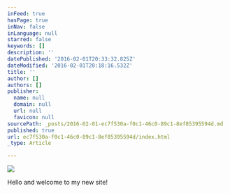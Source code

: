 ```yaml
---
inFeed: true
hasPage: true
inNav: false
inLanguage: null
starred: false
keywords: []
description: ''
datePublished: '2016-02-01T20:33:32.825Z'
dateModified: '2016-02-01T20:18:16.532Z'
title: ''
author: []
authors: []
publisher:
  name: null
  domain: null
  url: null
  favicon: null
sourcePath: _posts/2016-02-01-ec7f530a-f0c1-46c0-89c1-8ef85395594d.md
published: true
url: ec7f530a-f0c1-46c0-89c1-8ef85395594d/index.html
_type: Article

---
```

![](https://the-grid-user-content.s3-us-west-2.amazonaws.com/e14a498e-6bc0-48b7-bdcd-93a0386e818f.jpg)

Hello and welcome to my new site!